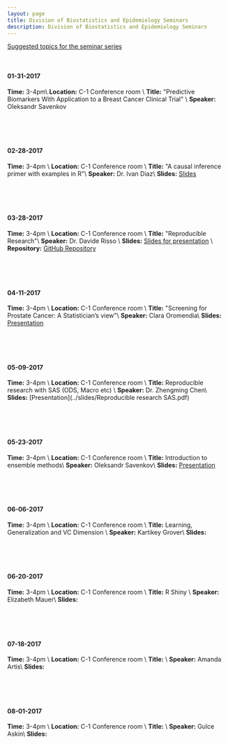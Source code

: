 ```yaml
---
layout: page
title: Division of Biostatistics and Epidemiology Seminars
description: Division of Biostatistics and Epidemiology Seminars
---
```

[Suggested topics for the seminar series](https://docs.google.com/spreadsheets/d/1KrXSiqZPRx9iDV3CXFLiEDMdu_SPZcRrTJW1_Yy4Dhs/edit#gid=0)

<br>

#### 01-31-2017
**Time:** 3-4pm\\
**Location:** C-1 Conference room \\
**Title:** "Predictive Biomarkers With Application to a Breast Cancer Clinical Trial" \\
**Speaker:** Oleksandr Savenkov

<br>
<br>
<br>

#### 02-28-2017
**Time:** 3-4pm \\
**Location:** C-1 Conference room \\
**Title:** "A causal inference primer with examples in R"\\
**Speaker:** Dr. Ivan Diaz\\
**Slides:** [Slides](../slides/talk.html)

<br>
<br>
<br>

#### 03-28-2017
**Time:** 3-4pm \\
**Location:** C-1 Conference room \\
**Title:** "Reproducible Research"\\
**Speaker:** Dr. Davide Risso \\
**Slides:** [Slides for presentation](http://rpubs.com/daviderisso/reproducible_research) \\
**Repository:** [GitHub Repository](https://github.com/drisso/reproducible_research)


<br>
<br>
<br>

#### 04-11-2017
**Time:** 3-4pm \\
**Location:** C-1 Conference room \\
**Title:** "Screening for Prostate Cancer: A Statistician’s view"\\
**Speaker:** Clara Oromendia\\
**Slides:** [Presentation](../slides/Presentation.pdf)


<br>
<br>
<br>

#### 05-09-2017
**Time:** 3-4pm \\
**Location:** C-1 Conference room \\
**Title:** Reproducible research with SAS (ODS, Macro etc)   \\
**Speaker:** Dr. Zhengming Chen\\
**Slides:** [Presentation](../slides/Reproducible research SAS.pdf)

<br>
<br>
<br>

#### 05-23-2017
**Time:** 3-4pm \\
**Location:** C-1 Conference room \\
**Title:**  Introduction to ensemble methods\\
**Speaker:** Oleksandr Savenkov\\
**Slides:** [Presentation](../slides/present_ensembles.html)


<br>
<br>
<br>

#### 06-06-2017
**Time:** 3-4pm \\
**Location:** C-1 Conference room \\
**Title:**  Learning, Generalization and VC Dimension  \\
**Speaker:** Kartikey Grover\\
**Slides:**

<br>
<br>
<br>

#### 06-20-2017
**Time:** 3-4pm \\
**Location:** C-1 Conference room \\
**Title:** R Shiny   \\
**Speaker:** Elizabeth Mauer\\
**Slides:**

<br>
<br>
<br>

#### 07-18-2017
**Time:** 3-4pm \\
**Location:** C-1 Conference room \\
**Title:**    \\
**Speaker:** Amanda Artis\\
**Slides:**


<br>
<br>
<br>

#### 08-01-2017
**Time:** 3-4pm \\
**Location:** C-1 Conference room \\
**Title:**    \\
**Speaker:** Gulce Askin\\
**Slides:**
